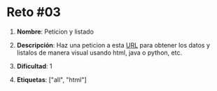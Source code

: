 # Reto #03

1. **Nombre**: Peticion y listado

2. **Descripción**: Haz una peticion a esta [URL](www.placeholder.com/users) para obtener los datos y listalos de manera visual usando html, java o python, etc.

3. **Dificultad**: 1

4. **Etiquetas**: ["all", "html"]